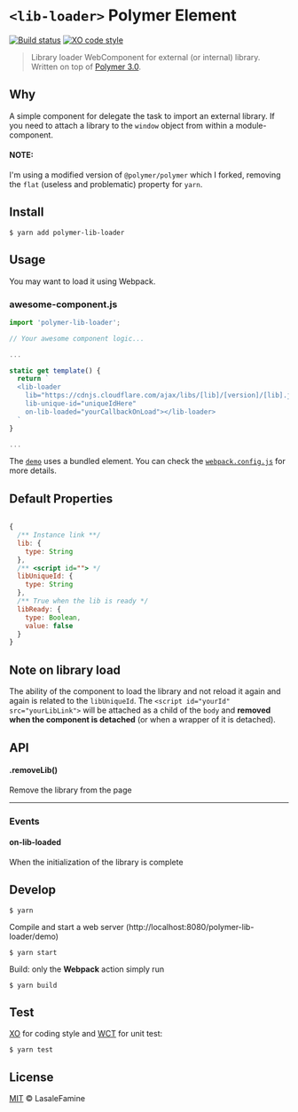 # `<lib-loader>` Polymer Element

[![Build status](https://travis-ci.org/LasaleFamine/polymer-lib-loader.svg?branch=master)](https://travis-ci.org/LasaleFamine/polymer-lib-loader)
[![XO code style](https://img.shields.io/badge/code_style-XO-5ed9c7.svg?style=flat-square)](https://github.com/sindresorhus/xo)


> Library loader WebComponent for external (or internal) library. Written on top of [Polymer 3.0](https://www.polymer-project.org/).

## Why

A simple component for delegate the task to import an external library.
If you need to attach a library to the `window` object from within a module-component.

#### NOTE:
I'm using a modified version of `@polymer/polymer` which I forked, removing the `flat` (useless and problematic) property for `yarn`.

## Install

    $ yarn add polymer-lib-loader

## Usage

You may want to load it using Webpack.

### awesome-component.js
``` js
import 'polymer-lib-loader';

// Your awesome component logic...

...

static get template() {
  return `
  <lib-loader
    lib="https://cdnjs.cloudflare.com/ajax/libs/[lib]/[version]/[lib].js"
    lib-unique-id="uniqueIdHere"
    on-lib-loaded="yourCallbackOnLoad"></lib-loader>
  `
}

...
```
The [`demo`](https://github.com/LasaleFamine/polymer-lib-loader/blob/master/demo/) uses a bundled element. You can check the [`webpack.config.js`](https://github.com/LasaleFamine/polymer-lib-loader/blob/master/test/webpack.config,js) for more details.


## Default Properties
``` js

{
  /** Instance link **/
  lib: {
    type: String
  },
  /** <script id=""> */
  libUniqueId: {
    type: String
  },
  /** True when the lib is ready */
  libReady: {
    type: Boolean,
    value: false
  }
}

```

## Note on library load
The ability of the component to load the library and not reload it again and again is related to the `libUniqueId`.
The `<script id="yourId" src="yourLibLink">` will be attached as a child of the `body` and **removed when the component is detached** (or when a wrapper of it is detached).

## API

#### .removeLib()
Remove the library from the page
____


### Events

#### on-lib-loaded
When the initialization of the library is complete


## Develop

    $ yarn

Compile and start a web server (http://localhost:8080/polymer-lib-loader/demo)

    $ yarn start

Build: only the **Webpack** action simply run

    $ yarn build


## Test

[XO](https://github.com/sindresorhus/xo) for coding style and [WCT](https://github.com/polymer/web-component-tester) for unit test:

    $ yarn test

## License

[MIT](https://github.com/LasaleFamine/polymer-lib-loader/blob/master/LICENSE.md) &copy; LasaleFamine
